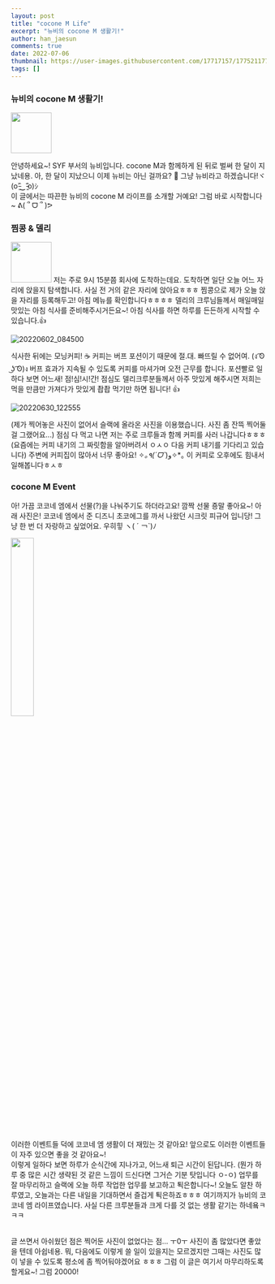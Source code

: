 ```yaml
---
layout: post
title: "cocone M Life"
excerpt: "뉴비의 cocone M 생활기!"
author: han_jaesun
comments: true
date: 2022-07-06
thumbnail: https://user-images.githubusercontent.com/17717157/177521177-d114fd9d-e368-4a72-9d44-fdbc2957a205.png
tags: []
---
```


### 뉴비의 cocone M 생활기!

<img src="https://user-images.githubusercontent.com/17717157/177521177-d114fd9d-e368-4a72-9d44-fdbc2957a205.png" width="80" height="80"/>

안녕하세요~! SYF 부서의 뉴비입니다. cocone M과 함께하게 된 뒤로 벌써 한 달이 지났네용. 아, 한 달이 지났으니 이제 뉴비는 아닌 걸까요? 🤔
그냥 뉴비라고 하겠습니다!ヾ(o˃̵͈̑‿˂̵͈̑o)ｼ<br>
이 글에서는 따끈한 뉴비의 cocone M 라이프를 소개할 거예요! 그럼 바로 시작합니다~ ᕕ( ՞ ᗜ ՞ )ᕗ
<br>

### 찜콩 & 델리

<img src="https://user-images.githubusercontent.com/17717157/177521729-f1ac45fc-fa53-462a-924c-019671385964.png" width="80" height="80" />
저는 주로 9시 15분쯤 회사에 도착하는데요. 도착하면 일단 오늘 어느 자리에 앉을지 탐색합니다.
사실 전 거의 같은 자리에 앉아요ㅎㅎㅎ 찜콩으로 제가 오늘 앉을 자리를 등록해두고! 
아침 메뉴를 확인합니다ㅎㅎㅎㅎ 델리의 크루님들께서 매일매일 맛있는 아침 식사를 준비해주시거든요~! 
아침 식사를 하면 하루를 든든하게 시작할 수 있습니다.👍

![20220602_084500](https://user-images.githubusercontent.com/17717157/177512586-47079781-527f-4567-afa8-d485d7e0836c.jpg)

식사한 뒤에는 모닝커피!
☕ 커피는 버프 포션이기 때문에 절.대. 빠뜨릴 수 없어여. (ง ͡ʘ ͜ʖ ͡ʘ)ง
버프 효과가 지속될 수 있도록 커피를 마셔가며 오전 근무를 합니다.
포션빨로 일하다 보면 어느새! 점!심!시!간!
점심도 델리크루분들께서 아주 맛있게 해주시면 저희는 먹을 만큼만 가져다가 맛있게 촵촵 먹기만 하면 됩니다! 👍

![20220630_122555](https://user-images.githubusercontent.com/17717157/177524264-d8092323-a7ee-4a58-b8d9-23d9f214ac68.jpg)

(제가 찍어놓은 사진이 없어서 슬랙에 올라온 사진을 이용했습니다. 사진 좀 잔뜩 찍어둘 걸 그랬어요...)
점심 다 먹고 나면 저는 주로 크루들과 함께 커피를 사러 나갑니다ㅎㅎㅎ
(요즘에는 커피 내기의 그 짜릿함을 알아버려서 ㅇㅅㅇ 다음 커피 내기를 기다리고 있습니다)
주변에 커피집이 많아서 너무 좋아요! ✧*｡٩(ˊᗜˋ*)و✧\*｡
이 커피로 오후에도 힘내서 일해봅니다ㅎㅅㅎ

### cocone M Event

아! 가끔 코코네 엠에서 선물(?)을 나눠주기도 하더라고요! 깜짝 선물 죵말 좋아요~!
아래 사진은! 코코네 엠에서 준 디즈니 초코에그를 까서 나왔던 시크릿 피규어 입니당!
그냥 한 번 더 자랑하고 싶었어요. 우히힣 ヽ( ´ ￢`)ﾉ

<img src="https://user-images.githubusercontent.com/17717157/177498646-dd769dc3-2adc-4912-913e-b36ae2b6c1d8.jpg" width="30%" height="30%" />

이러한 이벤트들 덕에 코코네 엠 생활이 더 재밌는 것 같아요! 앞으로도 이러한 이벤트들이 자주 있으면 좋을 것 같아요~!
<br>
이렇게 일하다 보면 하루가 순식간에 지나가고, 어느새 퇴근 시간이 된답니다.
(뭔가 하루 중 많은 시간 생략된 것 같은 느낌이 드신다면 그거슨 기분 탓입니다 ㅇ-ㅇ)
업무를 잘 마무리하고 슬랙에 오늘 하루 작업한 업무를 보고하고 퇵은합니다~!
오늘도 알찬 하루였고, 오늘과는 다른 내일을 기대하면서 즐겁게 퇵은하죠ㅎㅎㅎ
여기까지가 뉴비의 코코네 엠 라이프였습니다.
사실 다른 크루분들과 크게 다를 것 없는 생활 같기는 하네욬ㅋㅋㅋ

<br>
글 쓰면서 아쉬웠던 점은 찍어둔 사진이 없었다는 점... ㅜ0ㅜ 사진이 좀 많았다면 좋았을 텐데 아쉽네용.
뭐, 다음에도 이렇게 쓸 일이 있을지는 모르겠지만 그때는 사진도 많이 넣을 수 있도록 평소에 좀 찍어둬야겠어요 ㅎㅎㅎ
그럼 이 글은 여기서 마무리하도록 할게요~! 그럼 20000!
